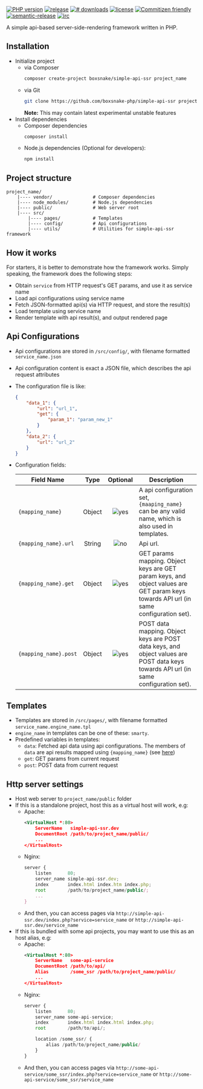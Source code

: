 [![][badge-version-php]][packagist-simple-api-ssr] [![][badge-version-packagist]][packagist-simple-api-ssr] [![][badge-download-month]][packagist-simple-api-ssr] [![][badge-license]][github-simple-api-ssr] [![][badge-commitizen-friendly]][github-commitizen] [![][badge-semantic-release]][github-semantic-release] [![][badge-irc]][irc]

A simple api-based server-side-rendering framework written in PHP.

## Installation
* Initialize project
    * via Composer
        ```bash
        composer create-project boxsnake/simple-api-ssr project_name
        ```
    * via Git
        ```bash
        git clone https://github.com/boxsnake-php/simple-api-ssr project_name
        ```
        **Note:** This may contain latest experimental unstable features
* Install dependencies
    * Composer dependencies
        ```bash
        composer install
        ```
    * Node.js dependencies (Optional for developers):
        ```bash
        npm install
        ```

## Project structure
```
project_name/
    |---- vendor/               # Composer dependencies
    |---- node_modules/         # Node.js dependencies
    |---- public/               # Web server root
    |---- src/
        |---- pages/            # Templates
        |---- config/           # Api configurations
        |---- utils/            # Utilities for simple-api-ssr framework
```

## How it works
For starters, it is better to demonstrate how the framework works.
Simply speaking, the framework does the following steps:
* Obtain `service` from HTTP request's GET params, and use it as service name
* Load api configurations using service name
* Fetch JSON-formatted api(s) via HTTP request, and store the result(s)
* Load template using service name
* Render template with api result(s), and output rendered page

## Api Configurations
* Api configurations are stored in `/src/config/`, with filename formatted `service_name.json`
* Api configuration content is exact a JSON file, which describes the api request attributes
* The configuration file is like:
    ```json
    {
        "data_1": {
            "url": "url_1",
            "get": {
                "param_1": "param_new_1"
            }
        },
        "data_2": {
            "url": "url_2"
        }
    }
    ```
* Configuration fields:

    | Field Name            | Type   | Optional         | Description                                                                                                                           |
    | --------------------- | :----: | :--------------: | ------------------------------------------------------------------------------------------------------------------------------------- |
    | `{mapping_name}`      | Object | ![yes][icon-yes] | A api configuration set, `{maaping_name}` can be any valid name, which is also used in templates.                                     |
    | `{mapping_name}.url`  | String | ![no][icon-no]   | Api url.                                                                                                                              |
    | `{mapping_name}.get`  | Object | ![yes][icon-yes] | GET params mapping. Object keys are GET param keys, and object values are GET param keys towards API url (in same configuration set). |
    | `{mapping_name}.post` | Object | ![yes][icon-yes] | POST data mapping. Object keys are POST data keys, and object values are POST data keys towards API url (in same configuration set).  |

## Templates
* Templates are stored in `/src/pages/`, with filename formatted `service_name.engine_name.tpl`
* `engine_name` in templates can be one of these: `smarty`.
* Predefined variables in templates:
    * `data`: Fetched api data using api configurations. The members of `data` are api results mapped using `{mapping_name}` (see [here](#api-configurations))
    * `get`: GET params from current request
    * `post`: POST data from current request

## Http server settings
* Host web server to `project_name/public` folder
* If this is a standalone project, host this as a virtual host will work, e.g:
    * Apache:
        ```xml
        <VirtualHost *:80>
            ServerName   simple-api-ssr.dev
            DocumentRoot /path/to/project_name/public/
            ...
        </VirtualHost>
        ```
    * Nginx:
        ```js
        server {
            listen      80;
            server_name simple-api-ssr.dev;
            index       index.html index.htm index.php;
            root        /path/to/project_name/public/;
            ...
        }
        ```
    * And then, you can access pages via `http://simple-api-ssr.dev/index.php?service=service_name` or `http://simple-api-ssr.dev/service_name`
* If this is bundled with some api projects, you may want to use this as an host alias, e.g:
    * Apache:
        ```xml
        <VirtualHost *:80>
            ServerName   some-api-service
            DocumentRoot /path/to/api/
            Alias        /some_ssr /path/to/project_name/public/
            ...
        </VirtualHost>
        ```
    * Nginx:
        ```js
        server {
            listen      80;
            server_name some-api-service;
            index       index.html index.html index.php;
            root        /path/to/api/;

            location /some_ssr/ {
                alias /path/to/project_name/public/
            }
        }
    * And then, you can access pages via `http://some-api-service/some_ssr/index.php?service=service_name` or `http://some-api-service/some_ssr/service_name`

[badge-version-php]: https://img.shields.io/packagist/php-v/boxsnake/simple-api-ssr.svg "PHP version"
[badge-version-packagist]: https://img.shields.io/packagist/v/boxsnake/simple-api-ssr.svg "release"
[badge-download-month]: https://img.shields.io/packagist/dm/boxsnake/simple-api-ssr.svg "# downloads"
[badge-license]: https://img.shields.io/github/license/boxsnake-php/simple-api-ssr.svg "license"
[badge-commitizen-friendly]: https://img.shields.io/badge/commitizen-friendly-brightgreen.svg "Commitizen friendly"
[badge-semantic-release]: https://img.shields.io/badge/%20%20%F0%9F%93%A6%F0%9F%9A%80-semantic--release-e10079.svg "semantic-release"
[badge-irc]: https://img.shields.io/badge/irc-%23simple--api--ssr-orange.svg "irc"

[icon-yes]: https://raw.githubusercontent.com/boxsnake-nodejs/sequelize-autoload/master/images/icon-yes.png
[icon-no]: https://raw.githubusercontent.com/boxsnake-nodejs/sequelize-autoload/master/images/icon-no.png

[github-simple-api-ssr]: https://github.com/boxsnake-php/simple-api-ssr "simple-api-ssr"
[github-commitizen]: http://commitizen.github.io/cz-cli/ "Commitizen friendly"
[github-semantic-release]: https://github.com/semantic-release/semantic-release "Semantic Release"
[packagist-simple-api-ssr]: https://packagist.org/packages/boxsnake/simple-api-ssr "simple-api-ssr"
[irc]: http://webchat.freenode.net/?channels=simple-api-ssr "irc - #simple-api-ssr"
